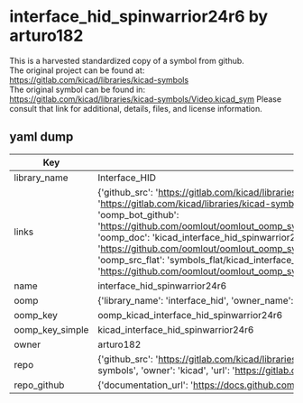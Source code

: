 # interface_hid_spinwarrior24r6 by arturo182  
This is a harvested standardized copy of a symbol from github.  
The original project can be found at:  
https://gitlab.com/kicad/libraries/kicad-symbols  
The original symbol can be found in:
https://gitlab.com/kicad/libraries/kicad-symbols/Video.kicad_sym
Please consult that link for additional, details, files, and license information.  
## yaml dump  
| Key | Value |  
| --- | --- |  
| library_name | Interface_HID |  
| links | {'github_src': 'https://gitlab.com/kicad/libraries/kicad-symbols/Video.kicad_sym', 'github_src_repo': 'https://gitlab.com/kicad/libraries/kicad-symbols', 'oomp_bot': 'kicad_interface_hid_spinwarrior24r6/working', 'oomp_bot_github': 'https://github.com/oomlout/oomlout_oomp_symbol_bot/tree/main/kicad_interface_hid_spinwarrior24r6/working', 'oomp_doc': 'kicad_interface_hid_spinwarrior24r6/working', 'oomp_doc_github': 'https://github.com/oomlout/oomlout_oomp_symbol_doc/tree/main/kicad_interface_hid_spinwarrior24r6/working', 'oomp_src_flat': 'symbols_flat/kicad_interface_hid_spinwarrior24r6/working', 'oomp_src_flat_github': 'https://github.com/oomlout/oomlout_oomp_symbol_src/tree/main/kicad_interface_hid_spinwarrior24r6/working'} |  
| name | interface_hid_spinwarrior24r6 |  
| oomp | {'library_name': 'interface_hid', 'owner_name': 'kicad', 'symbol_name': 'interface_hid_spinwarrior24r6'} |  
| oomp_key | oomp_kicad_interface_hid_spinwarrior24r6 |  
| oomp_key_simple | kicad_interface_hid_spinwarrior24r6 |  
| owner | arturo182 |  
| repo | {'github_src': 'https://gitlab.com/kicad/libraries/kicad-symbols/Video.kicad_sym', 'name': 'libraries/kicad-symbols', 'owner': 'kicad', 'url': 'https://gitlab.com/kicad/libraries/kicad-symbols'} |  
| repo_github | {'documentation_url': 'https://docs.github.com/rest/repos/repos#get-a-repository', 'message': 'Not Found'} |  

